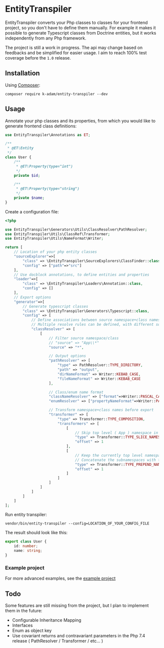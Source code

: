 
# EntityTranspiler

EntityTranspiler converts your Php classes to classes for your frontend project, so you don't have to define them manually. For example it makes it possible to generate Typescript classes from Doctrine entities, but it works independently from any Php framework.

The project is still a work in progress. The api may change based on feedbacks and be simplified for easier usage. I aim to reach 100% test coverage before the `1.0` release.

## Installation

Using [Composer](http://getcomposer.org/):

```
composer require k-adam/entity-transpiler --dev
```
## Usage

Annotate your php classes and its properties, from which you would like to generate frontend class definitions:

```php
use EntityTranspiler\Annotations as ET;

/**
 * @ET\Entity
 */
class User {
    /**
     * @ET\Property(type="int")
     */
    private $id;

    /**
     * @ET\Property(type="string")
     */
    private $name;
}
```

Create a configuration file:

```php
<?php

use EntityTranspiler\Generators\Utils\ClassResolver\PathResolver;
use EntityTranspiler\Utils\ClassRef\Transformer;
use EntityTranspiler\Utils\NameFormat\Writer;

return [
    // Location of your php entity classes
    "sourceExplorer"=>[
        "class" => \EntityTranspiler\SourceExplorers\ClassFinder::class,
        "config" => ["path"=>"src"]
    ],
    // Use docblock annotations, to define entities and properties
    "loader"=>[
        "class" => \EntityTranspiler\Loaders\Annotation::class,
        "config" => []
    ],
    // Export options
    "generator"=>[
        // Generate typescript classes
        "class" => \EntityTranspiler\Generators\Typescript::class,
        "config" => [
            // Define associations between source namespace+class names, and the target namespace+class names
            // Multiple resolve rules can be defined, with different sources
            "classResolver" => [
                [
                    // Filter source namespace/class
                    // "source" => "App\\*"
                    "source" => "*",

                    // Output options
                    "pathResolver" => [
                        "type" => PathResolver::TYPE_DIRECTORY,
                        "path" => "output",
                        "dirNameFormat" => Writer::KEBAB_CASE,
                        "fileNameFormat" => Writer::KEBAB_CASE
                    ],

                    // Class/enum name format
                    "classNameResolver" => ["format"=>Writer::PASCAL_CASE],
                    "enumResolver" => ["propertyNameFormat"=>Writer::PASCAL_CASE],

                    // Transform namespace+class names before export
                    "transformer" => [
                        "type" => Transformer::TYPE_COMPOSITION,
                        "transformers" => [
                            [
                                // Skip top level ( App ) namespace in path
                                "type" => Transformer::TYPE_SLICE_NAMESPACE,
                                "offset" => 1
                            ],
                            [
                                // Keep the currently top level namespaces: Shop/Ticketing (offset:1)
                                // Concatenate the subnamespaces with the classnames ( Shop\Cart\Entry -> Shop\CartEntry )
                                "type" => Transformer::TYPE_PREPEND_NAMESPACE,
                                "offset" => 1
                            ]
                        ]
                    ]
                ]
            ]
        ]
    ]
];
```

Run entity transpiler:

```
vendor/bin/entity-transpiler --config=LOCATION_OF_YOUR_CONFIG_FILE
```

The result should look like this:

```typescript
export class User {
    id: number;
    name: string;
}
```

### Example project

For more advanced examples, see the [example project](https://github.com/K-Adam/php-entity-transpiler-examples)

## Todo

Some features are still missing from the project, but I plan to implement them in the future:

- Configurable Inheritance Mapping
- Interfaces
- Enum as object key
- Use covariant returns and contravariant parameters in the Php 7.4 release ( PathResolver / Transformer / etc... )
